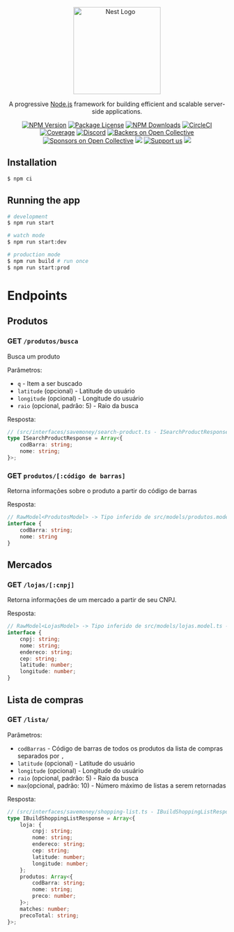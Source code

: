 <p align="center">
  <a href="http://nestjs.com/" target="blank"><img src="https://nestjs.com/img/logo-small.svg" width="200" alt="Nest Logo" /></a>
</p>

[circleci-image]: https://img.shields.io/circleci/build/github/nestjs/nest/master?token=abc123def456
[circleci-url]: https://circleci.com/gh/nestjs/nest

  <p align="center">A progressive <a href="http://nodejs.org" target="_blank">Node.js</a> framework for building efficient and scalable server-side applications.</p>
    <p align="center">
<a href="https://www.npmjs.com/~nestjscore" target="_blank"><img src="https://img.shields.io/npm/v/@nestjs/core.svg" alt="NPM Version" /></a>
<a href="https://www.npmjs.com/~nestjscore" target="_blank"><img src="https://img.shields.io/npm/l/@nestjs/core.svg" alt="Package License" /></a>
<a href="https://www.npmjs.com/~nestjscore" target="_blank"><img src="https://img.shields.io/npm/dm/@nestjs/common.svg" alt="NPM Downloads" /></a>
<a href="https://circleci.com/gh/nestjs/nest" target="_blank"><img src="https://img.shields.io/circleci/build/github/nestjs/nest/master" alt="CircleCI" /></a>
<a href="https://coveralls.io/github/nestjs/nest?branch=master" target="_blank"><img src="https://coveralls.io/repos/github/nestjs/nest/badge.svg?branch=master#9" alt="Coverage" /></a>
<a href="https://discord.gg/G7Qnnhy" target="_blank"><img src="https://img.shields.io/badge/discord-online-brightgreen.svg" alt="Discord"/></a>
<a href="https://opencollective.com/nest#backer" target="_blank"><img src="https://opencollective.com/nest/backers/badge.svg" alt="Backers on Open Collective" /></a>
<a href="https://opencollective.com/nest#sponsor" target="_blank"><img src="https://opencollective.com/nest/sponsors/badge.svg" alt="Sponsors on Open Collective" /></a>
  <a href="https://paypal.me/kamilmysliwiec" target="_blank"><img src="https://img.shields.io/badge/Donate-PayPal-ff3f59.svg"/></a>
    <a href="https://opencollective.com/nest#sponsor"  target="_blank"><img src="https://img.shields.io/badge/Support%20us-Open%20Collective-41B883.svg" alt="Support us"></a>
  <a href="https://twitter.com/nestframework" target="_blank"><img src="https://img.shields.io/twitter/follow/nestframework.svg?style=social&label=Follow"></a>
</p>
  <!--[![Backers on Open Collective](https://opencollective.com/nest/backers/badge.svg)](https://opencollective.com/nest#backer)
  [![Sponsors on Open Collective](https://opencollective.com/nest/sponsors/badge.svg)](https://opencollective.com/nest#sponsor)-->

## Installation

```bash
$ npm ci
```

## Running the app

```bash
# development
$ npm run start

# watch mode
$ npm run start:dev

# production mode
$ npm run build # run once
$ npm run start:prod
```

# Endpoints

## Produtos

### GET `/produtos/busca`

Busca um produto

Parâmetros:

-   `q` - Item a ser buscado
-   `latitude` (opcional) - Latitude do usuário
-   `longitude` (opcional) - Longitude do usuário
-   `raio` (opcional, padrão: 5) - Raio da busca

Resposta:

```typescript
// (src/interfaces/savemoney/search-product.ts - ISearchProductResponse)
type ISearchProductResponse = Array<{
    codBarra: string;
    nome: string;
}>;
```

### GET `produtos/[:código de barras]`

Retorna informações sobre o produto a partir do código de barras

Resposta:

```typescript
// RawModel<ProdutosModel> -> Tipo inferido de src/models/produtos.model.ts - ProdutosModel
interface {
    codBarra: string;
    nome: string
}
```

## Mercados

### GET `/lojas/[:cnpj]`

Retorna informações de um mercado a partir de seu CNPJ.

Resposta:

```typescript
// RawModel<LojasModel> -> Tipo inferido de src/models/lojas.model.ts - LojasModel
interface {
    cnpj: string;
    nome: string;
    endereco: string;
    cep: string;
    latitude: number;
    longitude: number;
}
```

## Lista de compras

### GET `/lista/`

Parâmetros:

-   `codBarras` - Código de barras de todos os produtos da lista de compras separados por `,`
-   `latitude` (opcional) - Latitude do usuário
-   `longitude` (opcional) - Longitude do usuário
-   `raio` (opcional, padrão: 5) - Raio da busca
-   `max`(opcional, padrão: 10) - Número máximo de listas a serem retornadas

Resposta:

```typescript
// (src/interfaces/savemoney/shopping-list.ts - IBuildShoppingListResponse)
type IBuildShoppingListResponse = Array<{
    loja: {
        cnpj: string;
        nome: string;
        endereco: string;
        cep: string;
        latitude: number;
        longitude: number;
    };
    produtos: Array<{
        codBarra: string;
        nome: string;
        preco: number;
    }>;
    matches: number;
    precoTotal: string;
}>;
```
